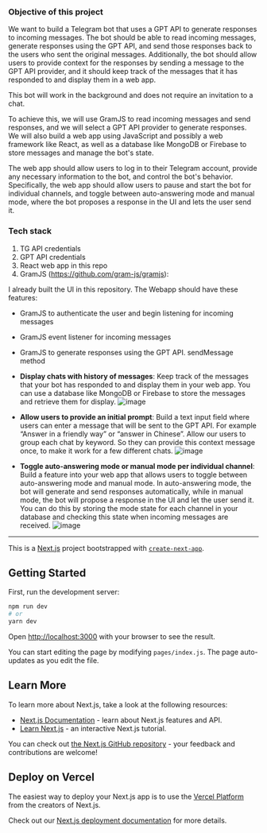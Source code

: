 ### Objective of this project

We want to build a Telegram bot that uses a GPT API to generate responses to incoming messages. The bot should be able to read incoming messages, generate responses using the GPT API, and send those responses back to the users who sent the original messages. Additionally, the bot should allow users to provide context for the responses by sending a message to the GPT API provider, and it should keep track of the messages that it has responded to and display them in a web app.

This bot will work in the background and does not require an invitation to a chat.

To achieve this, we will use GramJS to read incoming messages and send responses, and we will select a GPT API provider to generate responses. We will also build a web app using JavaScript and possibly a web framework like React, as well as a database like MongoDB or Firebase to store messages and manage the bot's state.

The web app should allow users to log in to their Telegram account, provide any necessary information to the bot, and control the bot's behavior. Specifically, the web app should allow users to pause and start the bot for individual channels, and toggle between auto-answering mode and manual mode, where the bot proposes a response in the UI and lets the user send it.

### Tech stack

1. TG API credentials
2. GPT API credentials
3. React web app in this repo
4. GramJS (https://github.com/gram-js/gramjs):

I already built the UI in this repository. The Webapp should have these features:

- GramJS to authenticate the user and begin listening for incoming messages 
- GramJS event listener for incoming messages
- GramJS to generate responses using the GPT API. sendMessage method

- **Display chats with history of messages**: Keep track of the messages that your bot has responded to and display them in your web app. You can use a database like MongoDB or Firebase to store the messages and retrieve them for display.
![image](https://user-images.githubusercontent.com/25006584/226182890-64e47115-bb24-4e80-ac0b-6af9d0690324.png)

- **Allow users to provide an initial prompt**: Build a text input field where users can enter a message that will be sent to the GPT API. For example “Answer in a friendly way” or “answer in Chinese”. Allow our users to group each chat by keyword. So they can provide this context message once, to make it work for a few different chats.
![image](https://user-images.githubusercontent.com/25006584/226182843-ffb9046e-528c-48f8-9bec-08fa71e200a3.png)

- **Toggle auto-answering mode or manual mode per individual channel**: Build a feature into your web app that allows users to toggle between auto-answering mode and manual mode. In auto-answering mode, the bot will generate and send responses automatically, while in manual mode, the bot will propose a response in the UI and let the user send it. You can do this by storing the mode state for each channel in your database and checking this state when incoming messages are received.
![image](https://user-images.githubusercontent.com/25006584/226182869-90b96eba-18a6-47e2-893e-aeba3c7c6951.png)


---

This is a [Next.js](https://nextjs.org/) project bootstrapped with [`create-next-app`](https://github.com/vercel/next.js/tree/canary/packages/create-next-app).

## Getting Started

First, run the development server:

```bash
npm run dev
# or
yarn dev
```

Open [http://localhost:3000](http://localhost:3000) with your browser to see the result.

You can start editing the page by modifying `pages/index.js`. The page auto-updates as you edit the file.

## Learn More

To learn more about Next.js, take a look at the following resources:

- [Next.js Documentation](https://nextjs.org/docs) - learn about Next.js features and API.
- [Learn Next.js](https://nextjs.org/learn) - an interactive Next.js tutorial.

You can check out [the Next.js GitHub repository](https://github.com/vercel/next.js/) - your feedback and contributions are welcome!

## Deploy on Vercel

The easiest way to deploy your Next.js app is to use the [Vercel Platform](https://vercel.com/import?utm_medium=default-template&filter=next.js&utm_source=create-next-app&utm_campaign=create-next-app-readme) from the creators of Next.js.

Check out our [Next.js deployment documentation](https://nextjs.org/docs/deployment) for more details.
